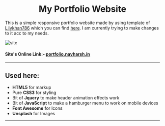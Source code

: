 <h1 align="center">My Portfolio Website </h1>

This is a simple responsive portfolio website made by using template of [Lilykhan786](https://github.com/Lilykhan786) which you can find [here](https://github.com/Lilykhan786/PortfolioTemplate).
I am currently trying to make changes to it acc to my needs.

![site](https://user-images.githubusercontent.com/83577819/158066355-ade3e7c9-4b1d-4259-b9c1-663a57acc9b6.jpeg)

#### Site's Online Link:- [**portfolio.navharsh.in**](https://portfolio.navharsh.in)
--- 
## Used here:
+ **HTML5** for markup
+ Pure **CSS3** for styling 
+ Bit of **Jquery** to make header animation effects work
+ Bit of **JavaScript** to make a hamburger menu to work on mobile devices 
+ **Font Awesome** for Icons 
+ **Unsplash** for Images 

***
